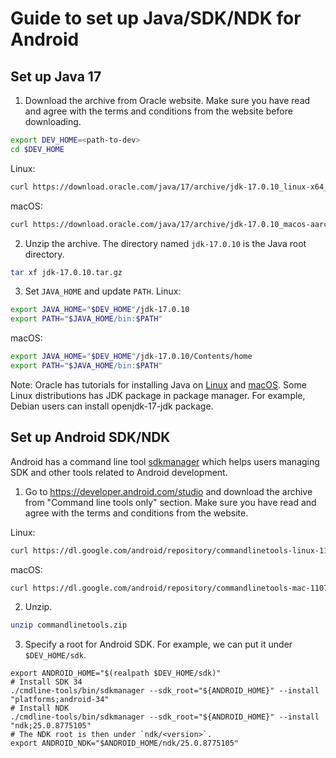 # Guide to set up Java/SDK/NDK for Android

## Set up Java 17
1. Download the archive from Oracle website.
Make sure you have read and agree with the terms and conditions from the website before downloading.
```bash
export DEV_HOME=<path-to-dev>
cd $DEV_HOME
```
Linux:
```bash
curl https://download.oracle.com/java/17/archive/jdk-17.0.10_linux-x64_bin.tar.gz -o jdk-17.0.10.tar.gz
```
macOS:
```bash
curl https://download.oracle.com/java/17/archive/jdk-17.0.10_macos-aarch64_bin.tar.gz -o jdk-17.0.10.tar.gz
```
2. Unzip the archive. The directory named `jdk-17.0.10` is the Java root directory.
```bash
tar xf jdk-17.0.10.tar.gz
```
3. Set `JAVA_HOME` and update `PATH`.
Linux:
```bash
export JAVA_HOME="$DEV_HOME"/jdk-17.0.10
export PATH="$JAVA_HOME/bin:$PATH"
```
macOS:
```bash
export JAVA_HOME="$DEV_HOME"/jdk-17.0.10/Contents/home
export PATH="$JAVA_HOME/bin:$PATH"
```

Note: Oracle has tutorials for installing Java on
[Linux](https://docs.oracle.com/en/java/javase/17/install/installation-jdk-linux-platforms.html#GUID-4A6BD592-1840-4BB4-A758-4CD49E9EE88B)
and [macOS](https://docs.oracle.com/en/java/javase/17/install/installation-jdk-macos.html#GUID-E8A251B6-D9A9-4276-ABC8-CC0DAD62EA33).
Some Linux distributions has JDK package in package manager. For example, Debian users can install
openjdk-17-jdk package.

## Set up Android SDK/NDK
Android has a command line tool [sdkmanager](https://developer.android.com/tools/sdkmanager) which
helps users managing SDK and other tools related to Android development.

1. Go to https://developer.android.com/studio and download the archive from "Command line tools
only" section. Make sure you have read and agree with the terms and conditions from the website.

Linux:
```bash
curl https://dl.google.com/android/repository/commandlinetools-linux-11076708_latest.zip -o commandlinetools.zip
```
macOS:
```bash
curl https://dl.google.com/android/repository/commandlinetools-mac-11076708_latest.zip -o commandlinetools.zip
```
2. Unzip.
```bash
unzip commandlinetools.zip
```
3. Specify a root for Android SDK. For example, we can put it under `$DEV_HOME/sdk`.

```
export ANDROID_HOME="$(realpath $DEV_HOME/sdk)"
# Install SDK 34
./cmdline-tools/bin/sdkmanager --sdk_root="${ANDROID_HOME}" --install "platforms;android-34"
# Install NDK
./cmdline-tools/bin/sdkmanager --sdk_root="${ANDROID_HOME}" --install "ndk;25.0.8775105"
# The NDK root is then under `ndk/<version>`.
export ANDROID_NDK="$ANDROID_HOME/ndk/25.0.8775105"
```
